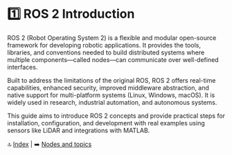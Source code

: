 # 1️⃣ ROS 2 Introduction

ROS 2 (Robot Operating System 2) is a flexible and modular open-source framework for developing robotic applications. It provides the tools, libraries, and conventions needed to build distributed systems where multiple components—called nodes—can communicate over well-defined interfaces.

Built to address the limitations of the original ROS, ROS 2 offers real-time capabilities, enhanced security, improved middleware abstraction, and native support for multi-platform systems (Linux, Windows, macOS). It is widely used in research, industrial automation, and autonomous systems.

This guide aims to introduce ROS 2 concepts and provide practical steps for installation, configuration, and development with real examples using sensors like LiDAR and integrations with MATLAB.


🔝 [Index](README.md) | ➡️ [Nodes and topics](02_nodes_topics.md)
